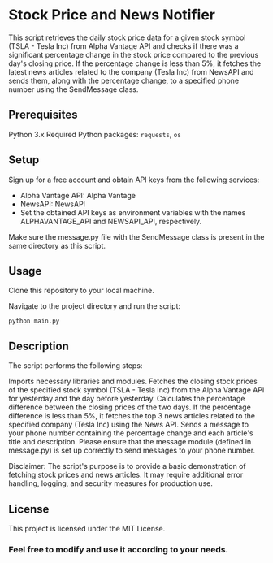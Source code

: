 # Stock Price and News Notifier
This script retrieves the daily stock price data for a given stock symbol (TSLA - Tesla Inc) from Alpha Vantage API and checks if there was a significant percentage change in the stock price compared to the previous day's closing price. If the percentage change is less than 5%, it fetches the latest news articles related to the company (Tesla Inc) from NewsAPI and sends them, along with the percentage change, to a specified phone number using the SendMessage class.

## Prerequisites
Python 3.x
Required Python packages: `requests`, `os`

## Setup
Sign up for a free account and obtain API keys from the following services:

- Alpha Vantage API: Alpha Vantage
- NewsAPI: NewsAPI
- Set the obtained API keys as environment variables with the names ALPHAVANTAGE_API and NEWSAPI_API, respectively.

Make sure the message.py file with the SendMessage class is present in the same directory as this script.

## Usage
Clone this repository to your local machine.

Navigate to the project directory and run the script:

`python main.py`

## Description
The script performs the following steps:

Imports necessary libraries and modules.
Fetches the closing stock prices of the specified stock symbol (TSLA - Tesla Inc) from the Alpha Vantage API for yesterday and the day before yesterday.
Calculates the percentage difference between the closing prices of the two days.
If the percentage difference is less than 5%, it fetches the top 3 news articles related to the specified company (Tesla Inc) using the News API.
Sends a message to your phone number containing the percentage change and each article's title and description.
Please ensure that the message module (defined in message.py) is set up correctly to send messages to your phone number.


Disclaimer: The script's purpose is to provide a basic demonstration of fetching stock prices and news articles. It may require additional error handling, logging, and security measures for production use.

## License
This project is licensed under the MIT License.

### Feel free to modify and use it according to your needs.
